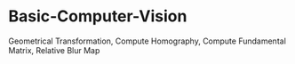 # Basic-Computer-Vision
Geometrical Transformation, Compute Homography, Compute Fundamental Matrix, Relative Blur Map
